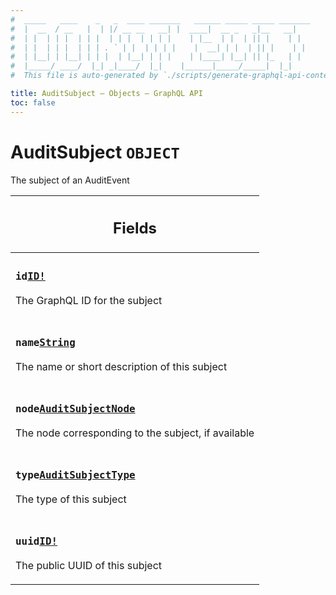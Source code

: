 ```yaml
---
#  _____   ____    _   _  ____ _______   ______ _____ _____ _______
#  |  __  / __   |  | |/ __ __   __| |  ____|  __ _   _|__   __|
#  | |  | | |  | | |  | | |  | | | |    | |__  | |  | || |    | |
#  | |  | | |  | | | . ` | |  | | | |    |  __| | |  | || |    | |
#  | |__| | |__| | | |  | |__| | | |    | |____| |__| || |_   | |
#  |_____/ ____/  |_| _|____/  |_|    |______|_____/_____|  |_|
#  This file is auto-generated by `./scripts/generate-graphql-api-content.sh`.

title: AuditSubject – Objects – GraphQL API
toc: false
---
```

<!-- vale off -->
<h1 class="has-pills" data-algolia-exclude>
  AuditSubject
  <span class="pill pill--object pill--normal-case pill--large"><code>OBJECT</code></span>
</h1>
<!-- vale on -->


The subject of an AuditEvent

<table class="responsive-table responsive-table--single-column-rows">
  <thead>
    <th>
      <h2 data-algolia-exclude>Fields</h2>
    </th>
  </thead>
  <tbody>
    <tr><td><h3 class="is-small has-pills"><code>id</code><a href="/docs/apis/graphql/schemas/scalar/id" class="pill pill--scalar pill--normal-case pill--medium" title="Go to SCALAR ID"><code>ID!</code></a></h3><p>The GraphQL ID for the subject</p></td></tr><tr><td><h3 class="is-small has-pills"><code>name</code><a href="/docs/apis/graphql/schemas/scalar/string" class="pill pill--scalar pill--normal-case pill--medium" title="Go to SCALAR String"><code>String</code></a></h3><p>The name or short description of this subject</p></td></tr><tr><td><h3 class="is-small has-pills"><code>node</code><a href="/docs/apis/graphql/schemas/union/auditsubjectnode" class="pill pill--union pill--normal-case pill--medium" title="Go to UNION AuditSubjectNode"><code>AuditSubjectNode</code></a></h3><p>The node corresponding to the subject, if available</p></td></tr><tr><td><h3 class="is-small has-pills"><code>type</code><a href="/docs/apis/graphql/schemas/enum/auditsubjecttype" class="pill pill--enum pill--normal-case pill--medium" title="Go to ENUM AuditSubjectType"><code>AuditSubjectType</code></a></h3><p>The type of this subject</p></td></tr><tr><td><h3 class="is-small has-pills"><code>uuid</code><a href="/docs/apis/graphql/schemas/scalar/id" class="pill pill--scalar pill--normal-case pill--medium" title="Go to SCALAR ID"><code>ID!</code></a></h3><p>The public UUID of this subject</p></td></tr>
  </tbody>
</table>
